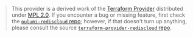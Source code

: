 > This provider is a derived work of the [Terraform Provider](https://github.com/terraform-providers/terraform-provider-rediscloud)
> distributed under [MPL 2.0](https://www.mozilla.org/en-US/MPL/2.0/). If you encounter a bug or missing feature,
> first check the [`pulumi-rediscloud` repo](/issues); however, if that doesn't turn up anything,
> please consult the source [`terraform-provider-rediscloud` repo](https://github.com/terraform-providers/terraform-provider-rediscloud/issues).
